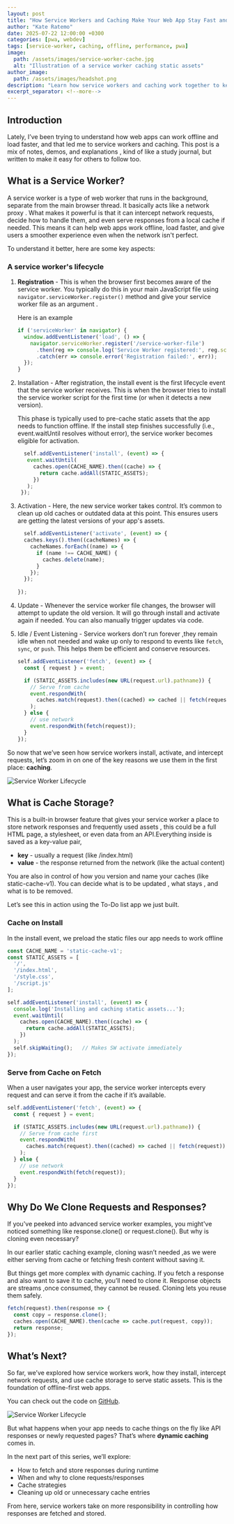 ```yaml
---
layout: post
title: "How Service Workers and Caching Make Your Web App Stay Fast and Available"
author: "Kate Ratemo"
date: 2025-07-22 12:00:00 +0300
categories: [pwa, webdev]
tags: [service-worker, caching, offline, performance, pwa]    
image:
  path: /assets/images/service-worker-cache.jpg
  alt: "Illustration of a service worker caching static assets"
author_image:
  path: /assets/images/headshot.png
description: "Learn how service workers and caching work together to keep your web app fast, reliable, and available even without an internet connection."
excerpt_separator: <!--more-->
---
```



## Introduction
Lately, I’ve been trying to understand how web apps can work offline and load faster, and that led me to service workers and caching. This post is a mix of notes, demos, and explanations , kind of like a study journal, but written to make it easy for others to follow too.

## What is a Service Worker?
A service worker is a type of web worker that runs in the background, separate from the main browser thread. It basically acts like a network proxy . What makes it powerful is that it can intercept network requests, decide how to handle them, and even serve responses from a local cache if needed. This means it can help web apps work offline, load faster, and give users a smoother experience even when the network isn't perfect.

To understand it better, here are some key aspects:
### A service worker's lifecycle 
1. **Registration** - This is when the browser first becomes aware of the service worker. You typically do this in your main JavaScript file using `navigator.serviceWorker.register()` method and give your service worker file as an argument .

    Here is an example 
    ```js
    if ('serviceWorker' in navigator) {
      window.addEventListener('load', () => {
        navigator.serviceWorker.register('/service-worker-file')
          .then(reg => console.log('Service Worker registered:', reg.scope))
          .catch(err => console.error('Registration failed:', err));
      });
    }
    ```

2. Installation - After registration, the install event is the first lifecycle event that the service worker receives. This is when the browser tries to install the service worker script for the first time (or when it detects a new version).

    This phase is typically used to pre-cache static assets that the app needs to function offline. If the install step finishes successfully (i.e., event.waitUntil resolves without error), the service worker becomes eligible for activation.

   ```js
     self.addEventListener('install', (event) => {
      event.waitUntil(
        caches.open(CACHE_NAME).then((cache) => {
          return cache.addAll(STATIC_ASSETS);
        })
      );
    });
   ```

3. Activation - Here, the new service worker takes control. It’s common to clean up old caches or outdated data at this point. This ensures users are getting the latest versions of your app's assets.
    ```js
      self.addEventListener('activate', (event) => {
      caches.keys().then((cacheNames) => {
        cacheNames.forEach((name) => {
          if (name !== CACHE_NAME) {
            caches.delete(name);
          }
        });
      });
     
    });
   ```
4. Update - Whenever the service worker file changes, the browser will attempt to update the old version. It will go through install and activate again if needed. You can also manually trigger updates via code.
5. Idle / Event Listening -
Service workers don’t run forever ,they remain idle when not needed and wake up only to respond to events like `fetch`, `sync`, or `push`. This helps them be efficient and conserve resources.
    ```js
    self.addEventListener('fetch', (event) => {
      const { request } = event;
    
      if (STATIC_ASSETS.includes(new URL(request.url).pathname)) {
        // Serve from cache
        event.respondWith(
          caches.match(request).then((cached) => cached || fetch(request))
        );
      } else {
        // use network
        event.respondWith(fetch(request));
      }
    });
    ```

So now that we’ve seen how service workers install, activate, and intercept requests, let’s zoom in on one of the key reasons we use them in the first place: **caching**.



![Service Worker Lifecycle](/assets/images/LC.png)


## What is Cache Storage?
This is a built-in browser feature that gives your service worker a place to store network responses and frequently used assets , this could be a full HTML page, a stylesheet, or even data from an API.Everything inside is saved as a key-value pair,
    
* **key** - usually a request (like /index.html)
* **value** - the response returned from the network (like the actual content)

You are also in control of how you version and name your caches (like static-cache-v1). You can decide what is to be updated , what stays , and what is to be removed.

Let’s see this in action using the To-Do list app we just built.
### Cache on Install
In the install event, we preload the static files our app needs to work offline

```js
const CACHE_NAME = 'static-cache-v1';
const STATIC_ASSETS = [
  '/',
  '/index.html',
  '/style.css',
  '/script.js'
];

self.addEventListener('install', (event) => {
  console.log('Installing and caching static assets...');
  event.waitUntil(
    caches.open(CACHE_NAME).then((cache) => {
      return cache.addAll(STATIC_ASSETS);
    })
  );
  self.skipWaiting();   // Makes SW activate immediately
});
```
### Serve from Cache on Fetch
When a user navigates your app, the service worker intercepts every request and can serve it from the cache if it’s available.

```js
self.addEventListener('fetch', (event) => {
  const { request } = event;

  if (STATIC_ASSETS.includes(new URL(request.url).pathname)) {
    // Serve from cache first
    event.respondWith(
      caches.match(request).then((cached) => cached || fetch(request))
    );
  } else {
    // use network
    event.respondWith(fetch(request));
  }
});
```
## Why Do We Clone Requests and Responses?
If you've peeked into advanced service worker examples, you might've noticed something like response.clone() or request.clone(). But why is cloning even necessary?

In our earlier static caching example, cloning wasn’t needed ,as we were either serving from cache or fetching fresh content without saving it.

But things get more complex with dynamic caching. If you fetch a response and also want to save it to cache, you’ll need to clone it. Response objects are streams ,once consumed, they cannot be reused. Cloning lets you reuse them safely.

```js
fetch(request).then(response => {
  const copy = response.clone();
  caches.open(CACHE_NAME).then(cache => cache.put(request, copy));
  return response;
});
```



## What’s Next?
So far, we’ve explored how service workers work, how they install, intercept network requests, and use cache storage to serve static assets. This is the foundation of offline-first web apps. 

You can check out the code on [GitHub](https://github.com/katie360/todo-service-worker-demo).


![Service Worker Lifecycle](/assets/images/sw-lifecycle.svg)

But what happens when your app needs to cache things on the fly like API responses or newly requested pages? That’s where **dynamic caching** comes in.

In the next part of this series, we’ll explore:

* How to fetch and store responses during runtime
* When and why to clone requests/responses
* Cache strategies
* Cleaning up old or unnecessary cache entries


From here, service workers take on more responsibility in controlling how responses are fetched and stored.






